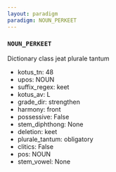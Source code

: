 ```yaml
---
layout: paradigm
paradigm: NOUN_PERKEET
---
```

### ` NOUN_PERKEET `

Dictionary class jeat plurale tantum
* kotus_tn: 48
* upos: NOUN
* suffix_regex: keet
* kotus_av: L
* grade_dir: strengthen
* harmony: front
* possessive: False
* stem_diphthong: None
* deletion: keet
* plurale_tantum: obligatory
* clitics: False
* pos: NOUN
* stem_vowel: None
